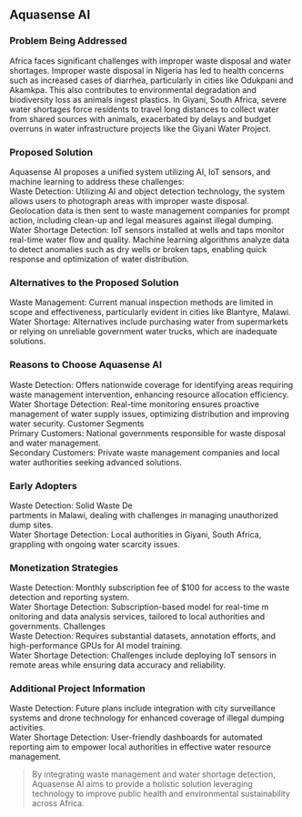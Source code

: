 ## Aquasense AI <br>
### Problem Being Addressed<br>
Africa faces significant challenges with improper waste disposal and water shortages. Improper waste disposal in Nigeria has led to health concerns such as increased cases of diarrhea, particularly in cities like Odukpani and Akamkpa. This also contributes to environmental degradation and biodiversity loss as animals ingest plastics. In Giyani, South Africa, severe water shortages force residents to travel long distances to collect water from shared sources with animals, exacerbated by delays and budget overruns in water infrastructure projects like the Giyani Water Project.

### Proposed Solution <br>
Aquasense AI proposes a unified system utilizing AI, IoT sensors, and machine learning to address these challenges:
<br>
Waste Detection: Utilizing AI and object detection technology, the system allows users to photograph areas with improper waste disposal. Geolocation data is then sent to waste management companies for prompt action, including clean-up and legal measures against illegal dumping.
<br>
Water Shortage Detection: IoT sensors installed at wells and taps monitor real-time water flow and quality. Machine learning algorithms analyze data to detect anomalies such as dry wells or broken taps, enabling quick response and optimization of water distribution.
<br>
### Alternatives to the Proposed Solution <br>
Waste Management: Current manual inspection methods are limited in scope and effectiveness, particularly evident in cities like Blantyre, Malawi.
Water Shortage: Alternatives include purchasing water from supermarkets or relying on unreliable government water trucks, which are inadequate solutions.<br>
### Reasons to Choose Aquasense AI <br>
Waste Detection: Offers nationwide coverage for identifying areas requiring waste management intervention, enhancing resource allocation efficiency.
Water Shortage Detection: Real-time monitoring ensures proactive management of water supply issues, optimizing distribution and improving water security.
Customer Segments <br>
Primary Customers: National governments responsible for waste disposal and water management.<br>
Secondary Customers: Private waste management companies and local water authorities seeking advanced solutions.<br>
### Early Adopters <br>
Waste Detection: Solid Waste De<br>partments in Malawi, dealing with challenges in managing unauthorized dump sites.<br>
Water Shortage Detection: Local authorities in Giyani, South Africa, grappling with ongoing water scarcity issues.<br>
### Monetization Strategies <br>
Waste Detection: Monthly subscription fee of $100 for access to the waste detection and reporting system.<br>
Water Shortage Detection: Subscription-based model for real-time m<br>onitoring and data analysis services, tailored to local authorities and governments.
Challenges <br>
Waste Detection: Requires substantial datasets, annotation efforts, and high-performance GPUs for AI model training.<br>
Water Shortage Detection: Challenges include deploying IoT sensors in remote areas while ensuring data accuracy and reliability.<br>
### Additional Project Information <br>
Waste Detection: Future plans include integration with city surveillance systems and drone technology for enhanced coverage of illegal dumping activities.<br>
Water Shortage Detection: User-friendly dashboards for automated reporting aim to empower local authorities in effective water resource management.<br>

> By integrating waste management and water shortage detection, Aquasense AI aims to provide a holistic solution leveraging technology to improve public health and environmental sustainability across Africa.
